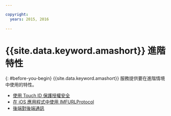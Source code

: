 ```yaml
---

copyright:
  years: 2015, 2016
  
---
```


# {{site.data.keyword.amashort}} 進階特性
{: #before-you-begin}
{{site.data.keyword.amashort}} 服務提供要在進階情境中使用的特性。
* [使用 Touch ID 保護授權安全](advanced-topics-touchid.html)
* [在 iOS 應用程式中使用 IMFURLProtocol](advanced-topics-IMFURLProtocol.html)
* [後端對後端通訊](advanced-topics-oauthsdk.html)
